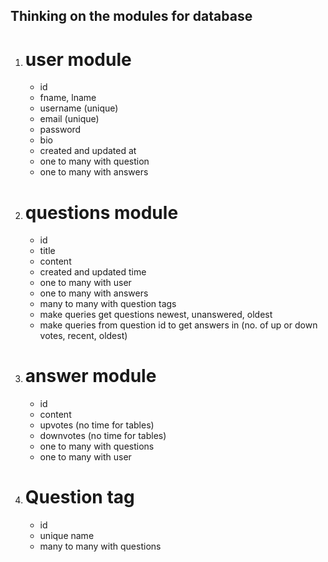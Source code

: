 ## Thinking on the modules for database

1. # user module

   - id
   - fname, lname
   - username (unique)
   - email (unique)
   - password
   - bio
   - created and updated at
   - one to many with question
   - one to many with answers

2. # questions module

   - id
   - title
   - content
   - created and updated time
   - one to many with user
   - one to many with answers
   - many to many with question tags

   * make queries get questions newest, unanswered, oldest
   * make queries from question id to get answers in (no. of up or down votes, recent, oldest)

3. # answer module

   - id
   - content
   - upvotes (no time for tables)
   - downvotes (no time for tables)
   - one to many with questions
   - one to many with user

4. # Question tag

   - id
   - unique name
   - many to many with questions
